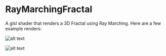 # RayMarchingFractal

A glsl shader that renders a 3D Fractal using Ray Marching. Here are a few example renders:

![alt text](https://github.com/41pha1/RayMarchingFractal/blob/main/render.jpg?raw=true)

![alt text](https://github.com/41pha1/RayMarchingFractal/blob/main/render.gif?raw=true)
